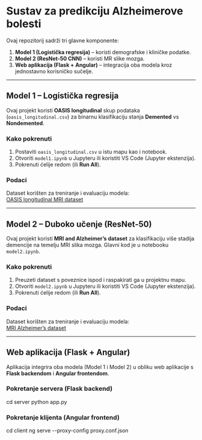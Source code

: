 # Sustav za predikciju Alzheimerove bolesti  

Ovaj repozitorij sadrži tri glavne komponente:  
1. **Model 1 (Logistička regresija)** – koristi demografske i kliničke podatke.  
2. **Model 2 (ResNet-50 CNN)** – koristi MR slike mozga.  
3. **Web aplikacija (Flask + Angular)** – integracija oba modela kroz jednostavno korisničko sučelje.  

---

## Model 1 – Logistička regresija  

Ovaj projekt koristi **OASIS longitudinal** skup podataka (`oasis_longitudinal.csv`) za binarnu klasifikaciju stanja **Demented** vs **Nondemented**.  

### Kako pokrenuti  
1. Postaviti `oasis_longitudinal.csv` u istu mapu kao i notebook.  
2. Otvoriti `model1.ipynb` u Jupyteru ili koristiti VS Code (Jupyter ekstenzija).  
3. Pokrenuti ćelije redom (ili **Run All**).  

### Podaci  
Dataset korišten za treniranje i evaluaciju modela:  
[OASIS longitudinal MRI dataset](https://www.kaggle.com/datasets/jboysen/mri-and-alzheimers)  

---

## Model 2 – Duboko učenje (ResNet-50)  

Ovaj projekt koristi **MRI and Alzheimer’s dataset** za klasifikaciju više stadija demencije na temelju MRI slika mozga. Glavni kod je u notebooku `model2.ipynb`.  

### Kako pokrenuti  
1. Preuzeti dataset s poveznice ispod i raspakirati ga u projektnu mapu.  
2. Otvoriti `model2.ipynb` u Jupyteru ili koristiti VS Code (Jupyter ekstenzija).  
3. Pokrenuti ćelije redom (ili **Run All**).  

### Podaci  
Dataset korišten za treniranje i evaluaciju modela:  
[MRI Alzheimer’s dataset](https://www.kaggle.com/datasets/ninadaithal/imagesoasis)  

---

## Web aplikacija (Flask + Angular)  

Aplikacija integrira oba modela (Model 1 i Model 2) u obliku web aplikacije s **Flask backendom** i **Angular frontendom**.  

### Pokretanje servera (Flask backend)  
cd server
python app.py

### Pokretanje klijenta (Angular frontend)  
cd client
ng serve --proxy-config proxy.conf.json
